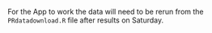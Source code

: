 For the App to work the data will need to be rerun from the `PRdatadownload.R` file after results on Saturday.